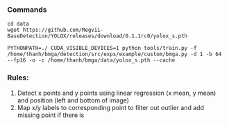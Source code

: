 

### Commands
```
cd data
wget https://github.com/Megvii-BaseDetection/YOLOX/releases/download/0.1.1rc0/yolox_s.pth
```

```
PYTHONPATH=./ CUDA_VISIBLE_DEVICES=1 python tools/train.py -f /home/thanh/bmga/detection/src/exps/example/custom/bmga.py -d 1 -b 64 --fp16 -o -c /home/thanh/bmga/data/yolox_s.pth --cache
```

### Rules:
1. Detect x points and y points using linear regression (x mean, y mean) and position (left and bottom of image)
2. Map x/y labels to corresponding point to filter out outlier and add missing point if there is